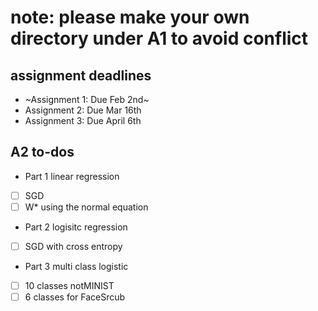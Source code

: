 # note: please make your own directory under A1 to avoid conflict


## assignment deadlines
* ~Assignment 1: Due Feb 2nd~ 
* Assignment 2: Due Mar 16th
* Assignment 3: Due April 6th


## A2 to-dos
* Part 1  linear regression
- [ ] SGD
- [ ] W* using the normal equation
* Part 2 logisitc regression
- [ ] SGD with cross entropy
* Part 3 multi class logistic
- [ ] 10 classes notMINIST
- [ ] 6 classes for FaceSrcub
